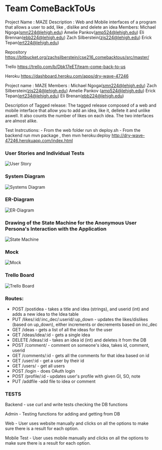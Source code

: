 # Team ComeBackToUs

Project Name : MAZE
Description : Web and Mobile interfaces of a program that allows a user to add, like , dislike and delete an idea
Members: Michael Ngoga(smn224@lehigh.edu)
Amelie Pankov(amp524@lehigh.edu)
Eli Brennan(ebb224@lehigh.edu)
Zach Silberstein(zjs224@lehigh.edu)
Erick Tepan(ert224@lehigh.edu) 


Repository <https://bitbucket.org/zachsilberstein/cse216_comebacktous/src/master/>

Trello <https://trello.com/b/Dbk17eET/team-come-back-to-us>

Heroku <https://dashboard.heroku.com/apps/dry-wave-47246>

Project name : MAZE
Members : Michael Ngoga(smn224@lehigh.edu)
Zach Silberstein(zjs224@lehigh.edu)
Amelie Pankov (amp524@lehigh.edu)
Erick Tepan(ert234@lehigh.edu)
Eli Brenan(ebb224@lehigh.edu)

Description of Tagged release: The tagged release composed of a web and mobile interface that allow you to add an idea, like it, dellete it and unlike aswell.
It also counts the number of likes on each idea. The two interfaces are almost alike.

Test Instrcutions: - From the web folder run sh deploy.sh - From the backend run mvn package , then mvn heroku:deploy http://dry-wave-47246.herokuapp.com/index.html

### User Stories and Individual Tests

![User Story](./Docs/userStory.jpg)

### System Diagram

![Systems Diagram](./Docs/systemsDiagram.png)

### ER-Diagram

![ER-Diagram](./Docs/ERDiagram.png)

### Drawing of the State Machine for the Anonymous User Persona's Interaction with the Application

![State Machine](./Docs/state.jpg)

### Mock

![Mock](./Docs/mock.JPG)

### Trello Board

![Trello Board](./Docs/trello.jpg)

### Routes:
* POST /postidea - takes a title and idea (strings), and userid (int) and adds a new idea to the Idea table
* PUT /likes/:id/:inc_dec/:userid/:up_down - updates the likes/dislikes (based on up_down), either increments or decrements based on inc_dec
* GET /ideas - gets a list of all the ideas for the user
* GET /ideas/idea/:id - gets a single idea 
* DELETE /ideas/:id - takes an idea id (int) and deletes it from the DB
* POST /comment/ - comment on someone's idea, takes id, comment, userid
* GET /comments/:id - gets all the comments for that idea based on id
* GET /user/:id - get a user by their id
* GET /users/ - get all users 
* POST /login - does OAuth login
* POST /profile/:id - updates user's profile with given GI, SO, note
* PUT /addfile -add file to idea or comment





### TESTS

Backend - use curl and write tests checking the DB functions

Admin - Testing functions for adding and getting from DB

Web - User uses website manually and clicks on all the options to make sure there is a result for each option.

Mobile Test - User uses mobile manually and clicks on all the options to make sure there is a result for each option.

